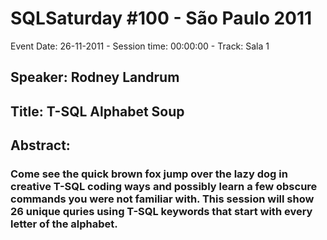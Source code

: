 # SQLSaturday #100 - São Paulo 2011
Event Date: 26-11-2011 - Session time: 00:00:00 - Track: Sala 1
## Speaker: Rodney Landrum
## Title: T-SQL Alphabet Soup
## Abstract:
### Come see the quick brown fox jump over the lazy dog in creative T-SQL coding ways and possibly learn a few obscure commands you were not familiar with. This session will show 26 unique quries using T-SQL keywords that start with every letter of the alphabet.
 
